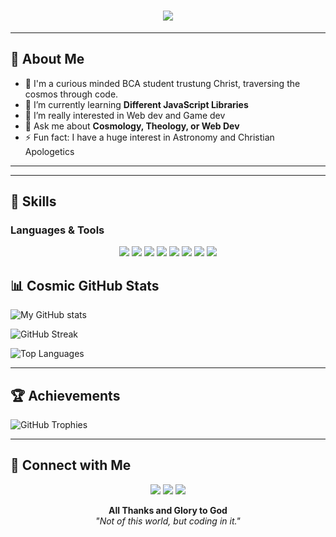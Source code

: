 <h1 align="center">
  <img src="https://readme-typing-svg.herokuapp.com?font=Orbitron&size=40&color=00F0FF&center=true&vCenter=true&width=800&lines=⚡+Code.+🌌+Cosmos.+✝️+Christ.">
</h1>



---

## 🌌 About Me

- 🔭 I'm a curious minded BCA student trustung Christ, traversing the cosmos through code. 
- 🌱 I’m currently learning **Different JavaScript Libraries**  
- 🤝 I’m really interested in Web dev and Game dev
- 💬 Ask me about **Cosmology, Theology, or Web Dev**  
- ⚡ Fun fact: I have a huge interest in Astronomy and Christian Apologetics

---

---

## 🚀 Skills

### Languages & Tools

<p align="center">
  <img src="https://img.shields.io/badge/HTML5-E34F26?style=for-the-badge&logo=html5&logoColor=white" />
  <img src="https://img.shields.io/badge/CSS3-1572B6?style=for-the-badge&logo=css3&logoColor=white" />
  <img src="https://img.shields.io/badge/JavaScript-F7DF1E?style=for-the-badge&logo=javascript&logoColor=black" />
  <img src="https://img.shields.io/badge/React-20232A?style=for-the-badge&logo=react&logoColor=61DAFB" />
  <img src="https://img.shields.io/badge/C++-00599C?style=for-the-badge&logo=c%2B%2B&logoColor=white" />
  <img src="https://img.shields.io/badge/Python-3776AB?style=for-the-badge&logo=python&logoColor=white" />
  <img src="https://img.shields.io/badge/Three.js-000000?style=for-the-badge&logo=three.js&logoColor=white" />
  <img src="https://img.shields.io/badge/MySQL-4479A1?style=for-the-badge&logo=mysql&logoColor=white" />
</p>


## 📊 Cosmic GitHub Stats

![My GitHub stats](https://github-readme-stats.vercel.app/api?username=ansel-joseph&show_icons=true&theme=tokyonight)

![GitHub Streak](https://streak-stats.demolab.com?user=ansel-joseph&theme=tokyonight&hide_border=true)

![Top Languages](https://github-readme-stats.vercel.app/api/top-langs/?username=ansel-joseph&layout=compact&theme=tokyonight)

---

## 🏆 Achievements

![GitHub Trophies](https://github-profile-trophy.vercel.app/?username=ansel-joseph&theme=tokyonight&margin-w=8&margin-h=8)

---

## 🌠 Connect with Me

<p align="center">
  <a href="https://linkedin.com/in/ansel-joseph"><img src="https://img.shields.io/badge/LinkedIn-0077B5?logo=linkedin&logoColor=white" /></a>
  <a href="https://instagram.com/ansel_the_guy_in_christ"><img src="https://img.shields.io/badge/Instagram-E4405F?logo=instagram&logoColor=white" /></a>
  <a href="mailto:anseljoseph2509@gmail.com"><img src="https://img.shields.io/badge/Email-D14836?logo=gmail&logoColor=white" /></a>
</p>

<div align="center">
  
**All Thanks and Glory to God**  
_"Not of this world, but coding in it."_  

</div>
